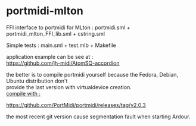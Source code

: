 # portmidi-mlton
FFI interface to portmidi for MLton : <cr>
portmidi.sml + portmidi_mlton_FFI_lib.sml + cstring.sml

Simple tests : main.sml + test.mlb + Makefile

application example can be see at :<br>
https://github.com/jh-midi/AtomSQ-accordion

the better is to compile portmidi yourself because the Fedora, Debian, Ubuntu distribution don't <br>
provide the last version with virtualdevice creation.<br>
<ins> compile with :</ins> <br>

https://github.com/PortMidi/portmidi/releases/tag/v2.0.3<br>

the most recent git version cause segmentation fault when starting Ardour.
<br>







